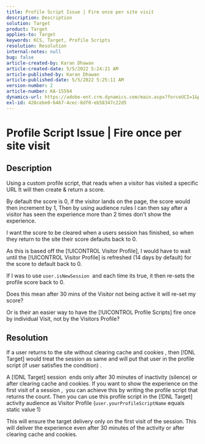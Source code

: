 ```yaml
---
title: Profile Script Issue | Fire once per site visit
description: Description
solution: Target
product: Target
applies-to: Target
keywords: KCS, Target, Profile Scripts
resolution: Resolution
internal-notes: null
bug: false
article-created-by: Karan Dhawan
article-created-date: 5/5/2022 5:24:21 AM
article-published-by: Karan Dhawan
article-published-date: 5/5/2022 5:25:11 AM
version-number: 2
article-number: KA-15594
dynamics-url: https://adobe-ent.crm.dynamics.com/main.aspx?forceUCI=1&pagetype=entityrecord&etn=knowledgearticle&id=aa75b899-33cc-ec11-a7b5-6045bd00db25
exl-id: 428cebe0-6467-4cec-8df0-eb58347c22d5
---
```

# Profile Script Issue | Fire once per site visit

## Description


Using a custom profile script, that reads when a visitor has visited a specific URL It will then create & return a score.

By default the score is 0, if the visitor lands on the page, the score would then increment by 1, Then by using audience rules I can then say after a visitor has seen the experience more than 2 times don't show the experience.



I want the score to be cleared when a users session has finished, so when they return to the site their score defaults back to 0.

As this is based off the [!UICONTROL Visitor Profile], I would have to wait until the [!UICONTROL Visitor Profile] is refreshed (14 days by default) for the score to default back to 0.

If I was to use `user.isNewSession`  and each time its true, it then re-sets the profile score back to 0.



Does this mean after 30 mins of the Visitor not being active it will re-set my score?

Or is their an easier way to have the [!UICONTROL Profile Scripts] fire once by individual Visit, not by the Visitors Profile?


## Resolution


If a user returns to the site without clearing cache and cookies , then [!DNL Target] would treat the session as same and will put that user in the profile script (if user satisfies the condition) .

A [!DNL Target] session  ends only after 30 minutes of inactivity (silence) or after clearing cache and cookies.
If you want to show the experience on the first visit of a session ,  you can achieve this by writing the profile script that returns the count. Then you can use this profile script in the [!DNL Target] activity audience as Visitor Profile (`user.yourProfileScriptName`  equals  static value  1)



This will ensure the target delivery only on the first visit of the session. This will deliver the experience even after 30 minutes of the activity or after clearing cache and cookies.
